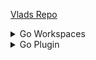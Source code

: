 [Vlads Repo](https://github.com/vladimirvivien/go-grpc)

<details>
  <summary>Go Workspaces</summary>
  
  https://go.dev/doc/tutorial/workspaces
  
  Topology
  ```golang
  /top-directory
    /module1
      go.mod
    /module2
      go.mod
  go.work
  ```
  Commands
  ```
  go work init ./module1
  go work use ./module2
  ```
  
</details>

<details>
  <summary>Go Plugin</summary>
  [Doc](https://pkg.go.dev/plugin) <br/>
  package main
  import "fmt"
  var V int
  func F() { fmt.Printf("Hello, number %d\n", V) }
  go build -buildmode=plugin -o plugin_name.so cmd/main 
	
  p, err := plugin.Open("plugin_name.so")
  if err != nil {
	panic(err)
  }
  v, err := p.Lookup("V")
  if err != nil {
	panic(err)
  }
  f, err := p.Lookup("F")
  if err != nil {
	panic(err)
  }
  *v.(*int) = 7
  f.(func())() // prints "Hello, number 7"

  ```  
</details>
<details>
  <summary>GRPC</summary>
  
  <details>
  <summary>Makefile</summary>

  ```
  PROTOC_IMAGE ?= takama/protoc:v0.4.15

  PROTOC_RUN = docker run --rm -v $(shell pwd):/contracts -w /contracts $(PROTOC_IMAGE) -I.

  all: cni

  cni: ## generates stubs for protobuf pkg/api/cni/v1beta1/cni.proto 
	  @echo "+ $@"
	  @$(PROTOC_RUN) --go_out=plugins=grpc,paths=source_relative:. \
	 --grpc-gateway_out=logtostderr=true,paths=source_relative:. \
	 --openapiv2_out=logtostderr=true:. pkg/api/cni/v1beta1/cni.proto

  .PHONY: cni
  ```
  </details>
  
  <details>
  <summary>Directory Structure</summary>

  ```
  ./cni/cni.proto
  syntax = "proto3";
  import "google/protobuf/any.proto";

  package antrea_io.antrea.pkg.apis.cni.v1beta1;

  option go_package = "pkg/apis/cni/v1beta1";

  message CniCmdArgs {
    string container_id = 1;
    string netns = 2;
    string ifname = 3;
    string args = 4;
    string path = 5;
    bytes network_configuration = 6;
  }

  message CniCmdRequest {
    CniCmdArgs cni_args = 1;
  }

  enum ErrorCode {
    UNKNOWN = 0;
    INCOMPATIBLE_CNI_VERSION = 1;
    UNSUPPORTED_FIELD = 2;
    UNKNOWN_CONTAINER = 3;
    INVALID_ENVIRONMENT_VARIABLES = 4;
    IO_FAILURE = 5;
    DECODING_FAILURE = 6;
    INVALID_NETWORK_CONFIG = 7;
    TRY_AGAIN_LATER = 11;
    IPAM_FAILURE = 101;
    CONFIG_INTERFACE_FAILURE = 102;
    CHECK_INTERFACE_FAILURE = 103;
    // these errors are not used by the servers, but we declare them here to
    // make sure they are reserved.
    UNKNOWN_RPC_ERROR = 201;
    INCOMPATIBLE_API_VERSION = 202;
  }

  message Error {
    ErrorCode code = 1;
    string message = 2;
    repeated google.protobuf.Any details = 3;
  }

  message CniCmdResponse {
    bytes cni_result = 1;
    Error error = 2;
  }

  service Cni {
    rpc CmdAdd (CniCmdRequest) returns (CniCmdResponse) {
    }

    rpc CmdCheck (CniCmdRequest) returns (CniCmdResponse) {
    }

    rpc CmdDel (CniCmdRequest) returns (CniCmdResponse) {
    }
  }
  
  ```
  </details>
  
</details>


<details>
  <summary>Git Submodules</summary>

  ```
  git init .
  git submodule add git-repo
  git add .gitmodules
  git add .
  git comit -m "Added submodules"
  ```
  
</details>
